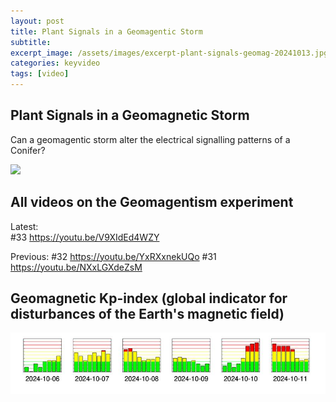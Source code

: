 ```yaml
---
layout: post
title: Plant Signals in a Geomagentic Storm
subtitle: 
excerpt_image: /assets/images/excerpt-plant-signals-geomag-20241013.jpg
categories: keyvideo
tags: [video]
---
```


## Plant Signals in a Geomagnetic Storm 
Can a geomagentic storm alter the electrical signalling patterns of a Conifer?

![](//www.youtube.com/watch?v=NXxLGXdeZsM)  

## All videos on the Geomagentism experiment

Latest:  
#33    https://youtu.be/V9XIdEd4WZY

Previous:
#32    https://youtu.be/YxRXxnekUQo
#31    https://youtu.be/NXxLGXdeZsM


## Geomagnetic Kp-index (global indicator for disturbances of the Earth's magnetic field)
![](/assets/images/geomag-Kp-early-October-2024-Screenshot_2024-11-10_07-15-26.jpg)
